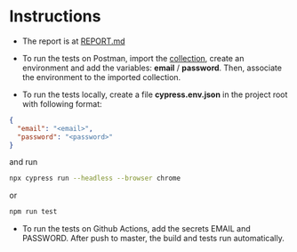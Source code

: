 # Instructions

- The report is at [REPORT.md](REPORT.md)

- To run the tests on Postman, import the [collection](verifiable-challenge.postman_collection.json), create an environment and add the variables: **email** / **password**. Then, associate the environment to the imported collection.

- To run the tests locally, create a file **cypress.env.json** in the project root with following format:

```json
{
  "email": "<email>",
  "password": "<password>"
}
```

and run

```sh
npx cypress run --headless --browser chrome
```

or

```sh
npm run test
```

- To run the tests on Github Actions, add the secrets EMAIL and PASSWORD. After push to master, the build and tests run automatically.
